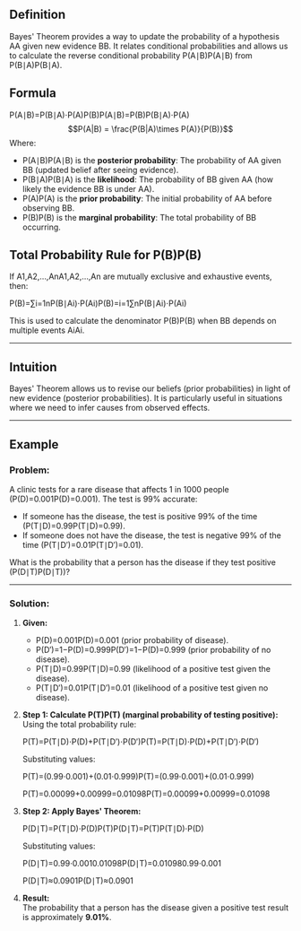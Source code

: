 ## Definition

Bayes' Theorem provides a way to update the probability of a hypothesis AA given new evidence BB. It relates conditional probabilities and allows us to calculate the reverse conditional probability P(A∣B)P(A∣B) from P(B∣A)P(B∣A).

## Formula

P(A∣B)=P(B∣A)⋅P(A)P(B)P(A∣B)=P(B)P(B∣A)⋅P(A)​
$$P(A|B) = \frac{P(B|A)\times P(A)}{P(B)}$$
Where:

- P(A∣B)P(A∣B) is the **posterior probability**: The probability of AA given BB (updated belief after seeing evidence).
- P(B∣A)P(B∣A) is the **likelihood**: The probability of BB given AA (how likely the evidence BB is under AA).
- P(A)P(A) is the **prior probability**: The initial probability of AA before observing BB.
- P(B)P(B) is the **marginal probability**: The total probability of BB occurring.

## Total Probability Rule for P(B)P(B)

If A1,A2,…,AnA1​,A2​,…,An​ are mutually exclusive and exhaustive events, then:

P(B)=∑i=1nP(B∣Ai)⋅P(Ai)P(B)=i=1∑n​P(B∣Ai​)⋅P(Ai​)

This is used to calculate the denominator P(B)P(B) when BB depends on multiple events AiAi​.

---

## Intuition

Bayes' Theorem allows us to revise our beliefs (prior probabilities) in light of new evidence (posterior probabilities). It is particularly useful in situations where we need to infer causes from observed effects.

---

## Example

### Problem:

A clinic tests for a rare disease that affects 1 in 1000 people (P(D)=0.001P(D)=0.001). The test is 99% accurate:

- If someone has the disease, the test is positive 99% of the time (P(T∣D)=0.99P(T∣D)=0.99).
- If someone does not have the disease, the test is negative 99% of the time (P(T∣D′)=0.01P(T∣D′)=0.01).

What is the probability that a person has the disease if they test positive (P(D∣T)P(D∣T))?

---

### Solution:

1. **Given:**
    
    - P(D)=0.001P(D)=0.001 (prior probability of disease).
    - P(D′)=1−P(D)=0.999P(D′)=1−P(D)=0.999 (prior probability of no disease).
    - P(T∣D)=0.99P(T∣D)=0.99 (likelihood of a positive test given the disease).
    - P(T∣D′)=0.01P(T∣D′)=0.01 (likelihood of a positive test given no disease).
2. **Step 1: Calculate P(T)P(T) (marginal probability of testing positive):**  
    Using the total probability rule:
    
    P(T)=P(T∣D)⋅P(D)+P(T∣D′)⋅P(D′)P(T)=P(T∣D)⋅P(D)+P(T∣D′)⋅P(D′)
    
    Substituting values:
    
    P(T)=(0.99⋅0.001)+(0.01⋅0.999)P(T)=(0.99⋅0.001)+(0.01⋅0.999)
    
    P(T)=0.00099+0.00999=0.01098P(T)=0.00099+0.00999=0.01098
    
3. **Step 2: Apply Bayes' Theorem:**
    
    P(D∣T)=P(T∣D)⋅P(D)P(T)P(D∣T)=P(T)P(T∣D)⋅P(D)​
    
    Substituting values:
    
    P(D∣T)=0.99⋅0.0010.01098P(D∣T)=0.010980.99⋅0.001​
    
    P(D∣T)≈0.0901P(D∣T)≈0.0901
    
4. **Result:**  
    The probability that a person has the disease given a positive test result is approximately **9.01%**.